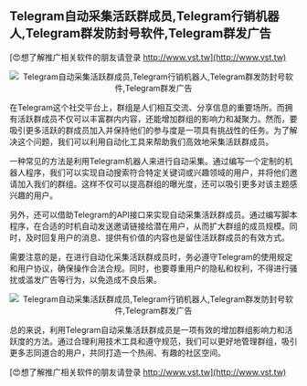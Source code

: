 ## **Telegram自动采集活跃群成员,Telegram行销机器人,Telegram群发防封号软件,Telegram群发广告**

[😍想了解推广相关软件的朋友请登录 http://www.vst.tw](http://www.vst.tw)

 <center><img src="https://vst.tw/MP4/tuiguang/png/8.png" alt="Telegram自动采集活跃群成员,Telegram行销机器人,Telegram群发防封号软件,Telegram群发广告"></center>

在Telegram这个社交平台上，群组是人们相互交流、分享信息的重要场所。而拥有活跃群成员不仅可以丰富群内内容，还能增加群组的影响力和凝聚力。然而，要吸引更多活跃的群成员加入并保持他们的参与度是一项具有挑战性的任务。为了解决这个问题，我们可以利用自动化工具来帮助我们高效地采集活跃群成员。

一种常见的方法是利用Telegram机器人来进行自动采集。通过编写一个定制的机器人程序，我们可以实现自动搜索符合特定关键词或兴趣领域的用户，并将他们邀请加入我们的群组。这样不仅可以提高群组的曝光度，还可以吸引更多对该主题感兴趣的用户。

另外，还可以借助Telegram的API接口来实现自动采集活跃群成员。通过编写脚本程序，在合适的时机自动发送邀请链接给潜在用户，从而扩大群组的成员规模。同时，及时回复用户的消息、提供有价值的内容也是留住活跃群成员的有效方式。

需要注意的是，在进行自动化采集活跃群成员时，务必遵守Telegram的使用规定和用户协议，确保操作合法合规。同时，也要尊重用户的隐私和权利，不得进行骚扰或滥发广告等行为，以免造成不良后果。

 <center><img src="https://vst.tw/MP4/tuiguang/png/5.png" alt="Telegram自动采集活跃群成员,Telegram行销机器人,Telegram群发防封号软件,Telegram群发广告"></center>

总的来说，利用Telegram自动采集活跃群成员是一项有效的增加群组影响力和活跃度的方法。通过合理利用技术工具和遵守规范，我们可以更好地管理群组，吸引更多志同道合的用户，共同打造一个热闹、有趣的社区空间。

[😍想了解推广相关软件的朋友请登录 http://www.vst.tw](http://www.vst.tw)



